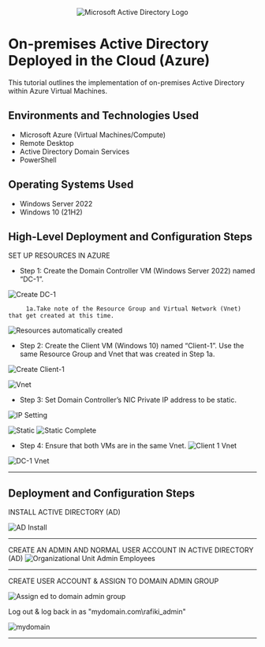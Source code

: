 <p align="center">
<img src="https://i.imgur.com/pU5A58S.png" alt="Microsoft Active Directory Logo"/>
</p>

<h1>On-premises Active Directory Deployed in the Cloud (Azure)</h1>
This tutorial outlines the implementation of on-premises Active Directory within Azure Virtual Machines.<br />



<h2>Environments and Technologies Used</h2>

- Microsoft Azure (Virtual Machines/Compute)
- Remote Desktop
- Active Directory Domain Services
- PowerShell

<h2>Operating Systems Used </h2>

- Windows Server 2022
- Windows 10 (21H2)

<h2>High-Level Deployment and Configuration Steps</h2>
SET UP RESOURCES IN AZURE

- Step 1: Create the Domain Controller VM (Windows Server 2022) named “DC-1”.

![Create DC-1](https://github.com/RafikiHarbin/Configure-ActiveDirectory/assets/170275827/354a1afd-cc24-41a6-a131-ecf827d63044)

                                                                                                                        
         1a.Take note of the Resource Group and Virtual Network (Vnet) that get created at this time.

![Resources automatically created](https://github.com/RafikiHarbin/Configure-ActiveDirectory/assets/170275827/936f7760-fd74-4504-9782-f80ccfe1f91b)

- Step 2: Create the Client VM (Windows 10) named “Client-1”. Use the same Resource Group and Vnet that was created in 
                  Step 1a.

![Create Client-1](https://github.com/RafikiHarbin/Configure-ActiveDirectory/assets/170275827/13be4312-316d-4198-8860-0c75b72d54d8)

![Vnet](https://github.com/RafikiHarbin/Configure-ActiveDirectory/assets/170275827/ae0a00ee-b611-42a3-915a-39caa6d0353e)

- Step 3: Set Domain Controller’s NIC Private IP address to be static.



![IP Setting](https://github.com/RafikiHarbin/Configure-ActiveDirectory/assets/170275827/7febeebf-90b8-42c4-b3c2-36d761e04b7b)

![Static](https://github.com/RafikiHarbin/Configure-ActiveDirectory/assets/170275827/4d8d3e04-9c8c-4d19-9542-f34eb34d1059)
![Static Complete](https://github.com/RafikiHarbin/Configure-ActiveDirectory/assets/170275827/7e3bfcb2-97bb-49c7-8430-3c108935c9b5)

- Step 4: Ensure that both VMs are in the same Vnet.
![Client 1 Vnet](https://github.com/RafikiHarbin/Configure-ActiveDirectory/assets/170275827/97719030-966f-4f40-9258-ab0adf9186dc)

![DC-1 Vnet](https://github.com/RafikiHarbin/Configure-ActiveDirectory/assets/170275827/e8fdb686-7960-4eec-be1b-378840f1b3f3)
___________________________________________________________________________________________________________________________
<h2>Deployment and Configuration Steps</h2>

INSTALL ACTIVE DIRECTORY (AD)


![AD Install](https://github.com/RafikiHarbin/Configure-ActiveDirectory/assets/170275827/dd391f54-128e-42db-841f-8028e0d20f06)

___________________________________________________________________________________________________________________________

CREATE AN ADMIN AND NORMAL USER ACCOUNT IN ACTIVE DIRECTORY (AD)
![Organizational Unit Admin   Employees](https://github.com/RafikiHarbin/Configure-ActiveDirectory/assets/170275827/d9bf4b8f-14de-448e-aa17-85e5d472774f)
__________________________________________________________________________________________________________________________
CREATE USER ACCOUNT & ASSIGN TO DOMAIN ADMIN GROUP

![Assign ed to domain admin group](https://github.com/RafikiHarbin/Configure-ActiveDirectory/assets/170275827/f3e448c4-1cbe-42d8-ba9d-72b64ace4136)

Log out & log back in as "mydomain.com\rafiki_admin"


![mydomain](https://github.com/RafikiHarbin/Configure-ActiveDirectory/assets/170275827/e8516f46-446f-4234-b512-055f3b398073)

___________________________________________________________________________________________________________________________











